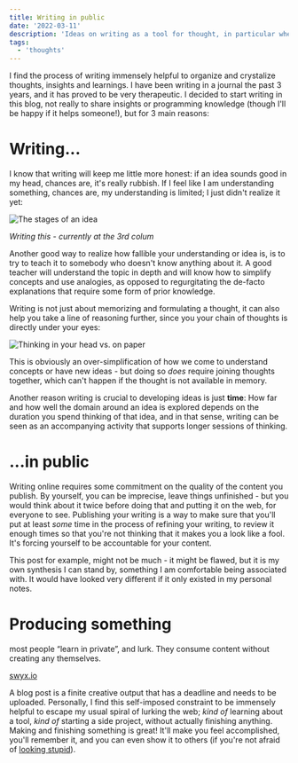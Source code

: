 ```yaml
---
title: Writing in public
date: '2022-03-11'
description: 'Ideas on writing as a tool for thought, in particular when writing content for others'
tags:
  - 'thoughts'
---
```


I find the process of writing immensely helpful to organize and crystalize thoughts, insights and learnings. I have been writing in a journal the past 3 years, and it has proved to be very therapeutic.
I decided to start writing in this blog, not really to share insights or programming knowledge (though I'll be happy if it helps someone!), but for 3 main reasons:

# Writing...

I know that writing will keep me little more honest: if an idea sounds good in my head, chances are, it's really rubbish. If I feel like I am understanding something, chances are, my understanding is limited; I just didn't realize it yet:

<img class="py-3" alt="The stages of an idea" src="/idea-stages.svg"/>

_Writing this - currently at the 3rd colum_

Another good way to realize how fallible your understanding or idea is, is to try to teach it to somebody who doesn't know anything about it. A good teacher will understand the topic in depth and will know how to simplify concepts and use analogies, as opposed to regurgitating the de-facto explanations that require some form of prior knowledge.

Writing is not just about memorizing and formulating a thought, it can also help you take a line of reasoning further, since you your chain of thoughts is directly under your eyes:

<img class="py-3 dark:bg-gray-900" alt="Thinking in your head vs. on paper" src="/chain-of-thoughts.svg"/>

This is obviously an over-simplification of how we come to understand concepts or have new ideas - but doing so _does_ require joining thoughts together, which can't happen if the thought is not available in memory.

Another reason writing is crucial to developing ideas is just **time**: How far and how well the domain around an idea is explored depends on the duration you spend thinking of that idea, and in that sense, writing can be seen as an accompanying activity that supports longer sessions of thinking.

# ...in public

Writing online requires some commitment on the quality of the content you publish. By yourself, you can be imprecise, leave things unfinished - but you would think about it twice before doing that and putting it on the web, for everyone to see.
Publishing your writing is a way to make sure that you'll put at least _some_ time in the process of refining your writing, to review it enough times so that you're not thinking that it makes you a look like a fool. It's forcing yourself to be accountable for your content.

This post for example, might not be much - it might be flawed, but it is my own synthesis I can stand by, something I am comfortable being associated with. It would have looked very different if it only existed in my personal notes.

# Producing something

<div class="py-2">
  <div class="px-4 pb-1 pt-0.5 italic border-l-4 bg-neutral-100 text-neutral-600 border-neutral-500 rounded-lg">
  <p>most people “learn in private”, and lurk. They consume content without creating any themselves.</p>
  <a class="text-sm" href="https://www.swyx.io/learn-in-public/">swyx.io</a>
  </div>
</div>

A blog post is a finite creative output that has a deadline and needs to be uploaded. Personally, I find this self-imposed constraint to be immensely helpful to escape my usual spiral of lurking the web; _kind of_ learning about a tool, _kind of_ starting a side project, without actually finishing anything. Making and finishing something is great! It'll make you feel accomplished, you'll remember it, and you can even show it to others (if you're not afraid of [looking stupid](https://danluu.com/look-stupid/)).
